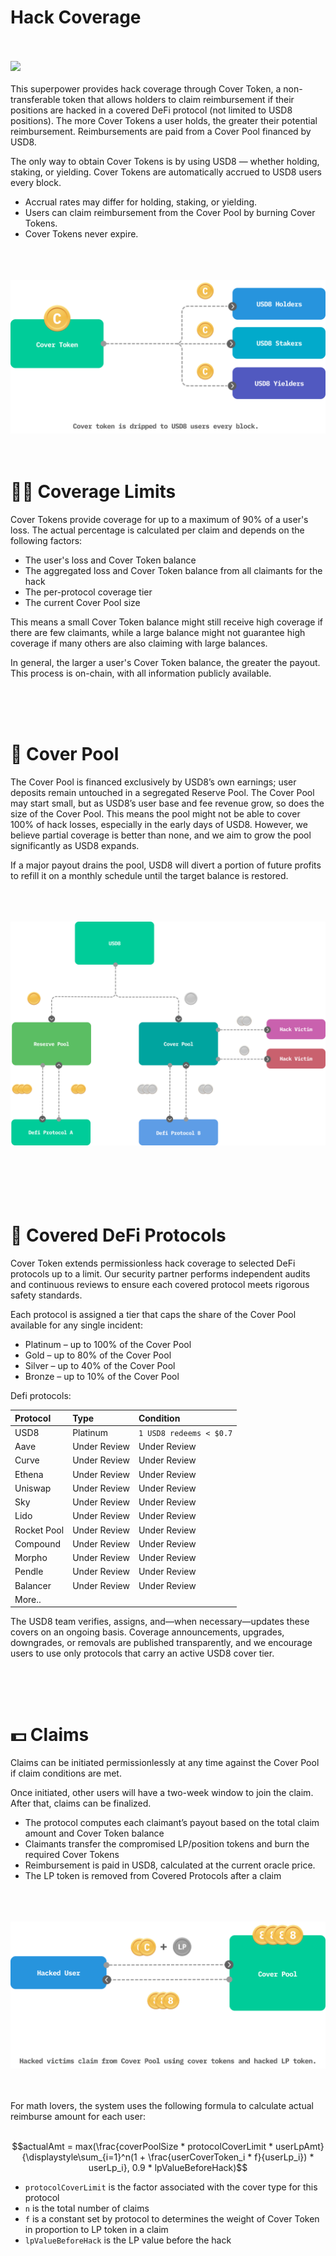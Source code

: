 # Hack Coverage
<br/><br/><img src="http://usd8.finance/assets/power-hacker.png" width="200px" /><br/><br/>
This superpower provides hack coverage through Cover Token, a non-transferable token that allows holders to claim reimbursement if their positions are hacked in a covered DeFi protocol (not limited to USD8 positions). The more Cover Tokens a user holds, the greater their potential reimbursement. Reimbursements are paid from a Cover Pool financed by USD8.

The only way to obtain Cover Tokens is by using USD8 — whether holding, staking, or yielding. Cover Tokens are automatically accrued to USD8 users every block.

- Accrual rates may differ for holding, staking, or yielding.
- Users can claim reimbursement from the Cover Pool by burning Cover Tokens.
- Cover Tokens never expire.

<br/>
<br/>
<br/>

<img src="./assets/dripDiagram.png" />
<br/>
<br/>
<br/>

# <span class="emoji">👌🏽</span> Coverage Limits

Cover Tokens provide coverage for up to a maximum of 90% of a user's loss. The actual percentage is calculated per claim and depends on the following factors:

- The user's loss and Cover Token balance
- The aggregated loss and Cover Token balance from all claimants for the hack
- The per-protocol coverage tier
- The current Cover Pool size

This means a small Cover Token balance might still receive high coverage if there are few claimants, while a large balance might not guarantee high coverage if many others are also claiming with large balances.

In general, the larger a user's Cover Token balance, the greater the payout. This process is on-chain, with all information publicly available.

<br/>
<br/>
<br/>

# <span class="emoji">👛</span> Cover Pool

The Cover Pool is financed exclusively by USD8’s own earnings; user deposits remain untouched in a segregated Reserve Pool. The Cover Pool may start small, but as USD8’s user base and fee revenue grow, so does the size of the Cover Pool. This means the pool might not be able to cover 100% of hack losses, especially in the early days of USD8. However, we believe partial coverage is better than none, and we aim to grow the pool significantly as USD8 expands.

If a major payout drains the pool, USD8 will divert a portion of future profits to refill it on a monthly schedule until the target balance is restored.

<br/>
<br/>
<br/>
<img src="assets/separatePool.png" />
<br/>
<br/>
<br/>
<br/>
<br/>
<br/>

# <span class="emoji">🤞</span> Covered DeFi Protocols

Cover Token extends permissionless hack coverage to selected DeFi protocols up to a limit. Our security partner performs independent audits and continuous reviews to ensure each covered protocol meets rigorous safety standards.

Each protocol is assigned a tier that caps the share of the Cover Pool available for any single incident:

- Platinum – up to 100% of the Cover Pool
- Gold – up to 80% of the Cover Pool
- Silver – up to 40% of the Cover Pool
- Bronze – up to 10% of the Cover Pool

Defi protocols:

| Protocol | Type | Condition |
|:---|:---|:---|
| USD8 | Platinum | `1 USD8 redeems < $0.7`  |
| Aave  |Under Review  | Under Review |
| Curve |Under Review  | Under Review |
| Ethena |Under Review  | Under Review |
| Uniswap |Under Review  | Under Review |
| Sky |Under Review  | Under Review |
| Lido |Under Review  | Under Review |
| Rocket Pool |Under Review  | Under Review |
| Compound |Under Review  | Under Review |
| Morpho |Under Review  | Under Review |
| Pendle|Under Review  | Under Review |
| Balancer |Under Review  | Under Review |
| More.. |  |  |



The USD8 team verifies, assigns, and—when necessary—updates these covers on an ongoing basis. Coverage announcements, upgrades, downgrades, or removals are published transparently, and we encourage users to use only protocols that carry an active USD8 cover tier.

<br/>
<br/>
<br/>

# <span class="emoji">💵</span> Claims

Claims can be initiated permissionlessly at any time against the Cover Pool if claim conditions are met.

Once initiated, other users will have a two-week window to join the claim. After that, claims can be finalized.


- The protocol computes each claimant’s payout based on the total claim amount and Cover Token balance
- Claimants transfer the compromised LP/position tokens and burn the required Cover Tokens
- Reimbursement is paid in USD8, calculated at the current oracle price.
- The LP token is removed from Covered Protocols after a claim
<br/>
<br/>
<br/>

<img src="./assets/claim.png" />
<br/>
<br/>
<br/>

For math lovers, the system uses the following formula to calculate actual reimburse amount for each user: <br/><br/>

$$actualAmt = max(\frac{coverPoolSize * protocolCoverLimit * userLpAmt}{\displaystyle\sum_{i=1}^n(1 + \frac{userCoverToken_i * f}{userLp_i}) * userLp_i}, 0.9 * lpValueBeforeHack)$$

- `protocolCoverLimit` is the factor associated with the cover type for this protocol
- `n` is the total number of claims
- `f` is a constant set by protocol to determines the weight of Cover Token in proportion to LP token in a claim
- `lpValueBeforeHack` is the LP value before the hack



